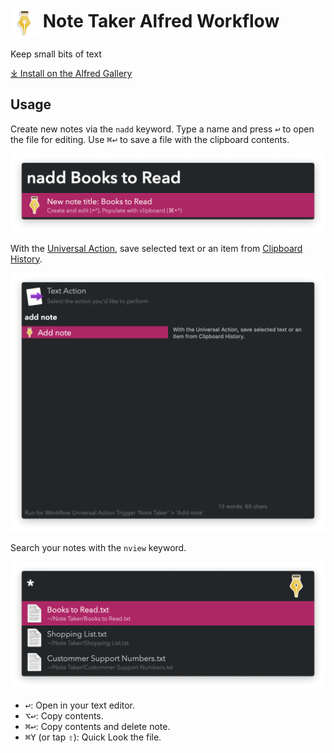 # <img src='Workflow/icon.png' width='45' align='center' alt='icon'> Note Taker Alfred Workflow

Keep small bits of text

[⤓ Install on the Alfred Gallery](https://alfred.app/workflows/vitor/note-taker)

## Usage

Create new notes via the `nadd` keyword. Type a name and press <kbd>↩&#xFE0E;</kbd> to open the file for editing. Use <kbd>⌘</kbd><kbd>↩&#xFE0E;</kbd> to save a file with the clipboard contents.

![Alfred search for nadd](Workflow/images/about/nadd.png)

With the [Universal Action](https://www.alfredapp.com/help/features/universal-actions/), save selected text or an item from [Clipboard History](https://www.alfredapp.com/help/features/clipboard/).

![Universal Action for add note](Workflow/images/about/ua.png)

Search your notes with the `nview` keyword.

![Alfred search for nview](Workflow/images/about/nview.png)

* <kbd>↩&#xFE0E;</kbd>: Open in your text editor.
* <kbd>⌥</kbd><kbd>↩&#xFE0E;</kbd>: Copy contents.
* <kbd>⌘</kbd><kbd>↩&#xFE0E;</kbd>: Copy contents and delete note.
* <kbd>⌘</kbd><kbd>Y</kbd> (or tap <kbd>⇧</kbd>): Quick Look the file.

